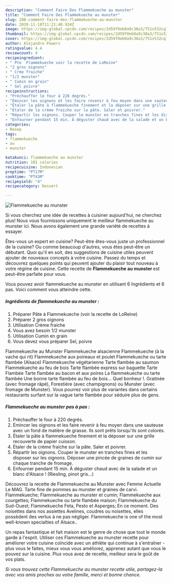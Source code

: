 ```yaml
---
description: "Comment Faire Des Flammekueche au munster"
title: "Comment Faire Des Flammekueche au munster"
slug: 288-comment-faire-des-flammekueche-au-munster
date: 2020-11-18T11:21:40.934Z
image: https://img-global.cpcdn.com/recipes/2d59f0eb0a9c38a3/751x532cq70/flammekueche-au-munster-photo-principale-de-la-recette.jpg
thumbnail: https://img-global.cpcdn.com/recipes/2d59f0eb0a9c38a3/751x532cq70/flammekueche-au-munster-photo-principale-de-la-recette.jpg
cover: https://img-global.cpcdn.com/recipes/2d59f0eb0a9c38a3/751x532cq70/flammekueche-au-munster-photo-principale-de-la-recette.jpg
author: Alejandro Powers
ratingvalue: 4.4
reviewcount: 4
recipeingredient:
- " Pte  Flammekueche voir la recette de LoReine"
- "2 gros oignons"
- " Crme fraiche"
- "1/2 munster"
- " Cumin en grain"
- " Sel poivre"
recipeinstructions:
- "Préchauffer le four à 220 degrés."
- "Émincer les oignons et les faire revenir à feu moyen dans une sauteuse avec un fond de matière de grasse. Ils sont prêts lorsqu&#39;ils sont colorés."
- "Étaler la pâte à flammekueche finement et la déposer sur une grille recouverte de papier cuisson."
- "Étaler de la crème fraiche sur la pâte. Saler et poivrer."
- "Répartir les oignons. Couper le munster en tranches fines et les disposer sur les oignons. Déposer une pincée de graines de cumin sur chaque tranche de fromage."
- "Enfourner pendant 15 min. À déguster chaud avec de la salade et un blanc d&#39;Alsace ! (Riesling, pinot gris...)"
categories:
- Resep
tags:
- flammekueche
- au
- munster

katakunci: flammekueche au munster 
nutrition: 101 calories
recipecuisine: Indonesian
preptime: "PT17M"
cooktime: "PT43M"
recipeyield: "4"
recipecategory: Dessert

---
```



![Flammekueche au munster](https://img-global.cpcdn.com/recipes/2d59f0eb0a9c38a3/751x532cq70/flammekueche-au-munster-photo-principale-de-la-recette.jpg)

Si vous cherchez une idée de recettes à cuisiner aujourd'hui, ne cherchez plus! Nous vous fournissons uniquement le meilleur flammekueche au munster ici. Nous avons également une grande variété de recettes à essayer.

Êtes-vous un expert en cuisine? Peut-être êtes-vous juste un professionnel de la cuisine? Ou comme beaucoup d'autres, vous êtes peut-être un débutant. Quoi qu'il en soit, des suggestions de cuisine utiles peuvent ajouter de nouveaux concepts à votre cuisine. Passez du temps et découvrez quelques points qui peuvent ajouter du plaisir tout nouveau à votre régime de cuisine. Cette recette de <strong> Flammekueche au munster </strong> est peut-être parfaite pour vous.

<!--inarticleads1-->

Vous pouvez avoir flammekueche au munster en utilisant 6 Ingrédients et 6 pas. Voici comment vous atteindre cette.

##### Ingrédients de flammekueche au munster :

1. Préparer  Pâte à Flammekueche (voir la recette de LoReine)
1. Préparer 2 gros oignons
1. Utilisation  Crème fraiche
1. Vous avez besoin 1/2 munster
1. Utilisation  Cumin en grain
1. Vous devez vous préparer  Sel, poivre


Flammekueche au Munster Flammekueche alsacienne Flammekueche (à la vache qui rit) Flammekueche aux poireaux et poulet Flammekueche ou tarte flambée (Alsace) Flammekueche végétarienne Tarte flambée au saumon Flammekueche au feu de bois Tarte flambée express sur baguette Tarte Flambée Tarte flambée au bacon et aux poires La flammekueche ou tarte flambée Une bonne tarte flambée au feu de bois… Quel bonheur !. Gratinée (avec fromage râpé), Forestière (avec champignons) ou Munster (avec fromage de Munster). Vous pourrez voir plus de variantes dans certains restaurants surfant sur la vague tarte flambée pour séduire plus de gens. 

<!--inarticleads2-->

##### Flammekueche au munster pas à pas :

1. Préchauffer le four à 220 degrés.
1. Émincer les oignons et les faire revenir à feu moyen dans une sauteuse avec un fond de matière de grasse. Ils sont prêts lorsqu&#39;ils sont colorés.
1. Étaler la pâte à flammekueche finement et la déposer sur une grille recouverte de papier cuisson.
1. Étaler de la crème fraiche sur la pâte. Saler et poivrer.
1. Répartir les oignons. Couper le munster en tranches fines et les disposer sur les oignons. Déposer une pincée de graines de cumin sur chaque tranche de fromage.
1. Enfourner pendant 15 min. À déguster chaud avec de la salade et un blanc d&#39;Alsace ! (Riesling, pinot gris...)


Découvrez la recette de Flammekueche au Munster avec Femme Actuelle Le MAG. Tarte fine de pommes au munster et graines de carvi. Flammekueche; Flammekueche au munster et cumin; Flammekueche aux courgettes; Flammekueche ou tarte flambée maison; Flammekueche du Sud-Ouest; Flammekueche Feta, Pesto et Asperges; En ce moment. Des noisettes dans nos assiettes Avelines, coudres ou noisettes, elles possèdent des vertus à ne pas négliger. Flammekueche is one of the most well-known specialties of Alsace.. 

<!--inarticleads1-->

<p>
Un repas fantastique et fait maison est le genre de chose que tout le monde garde à l'esprit. Utiliser ces Flammekueche au munster recette pour améliorer votre cuisine coïncide avec un athlète qui continue à s'entraîner - plus vous le faites, mieux vous vous améliorez, apprenez autant que vous le pouvez sur la cuisine. Plus vous avez de recette, meilleur sera le goût de vos plats.
</p>

<p>
<i>Si vous trouvez cette Flammekueche au munster recette utile, partagez-la avec vos amis proches ou votre famille, merci et bonne chance.</i>
</p>

